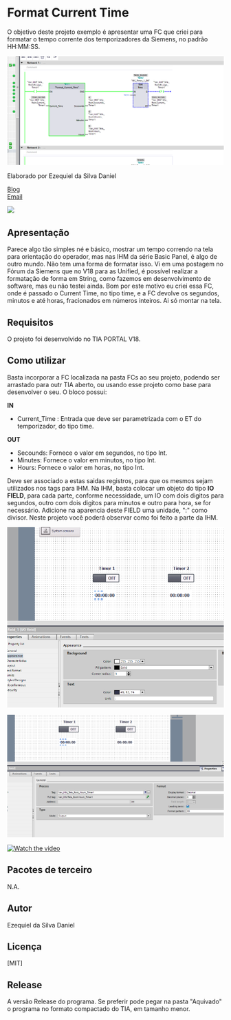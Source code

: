 # Format Current Time

O objetivo deste projeto exemplo é apresentar uma FC que criei para formatar o tempo corrente dos temporizadores da Siemens, no padrão HH:MM:SS.

<!-- Inserir imagem com a #vitrinedev ao final do link -->
![](Screenshot2024-08-29091732.png)


Elaborado por Ezequiel da Silva Daniel

[Blog](https://ezequieldaniel.wordpress.com/)  
[Email](ezequielsd@gmail.com)

<a href="https://www.linkedin.com/in/ezequielsd/" target="_blank"><img src="https://img.shields.io/badge/-LinkedIn-%230077B5?style=for-the-badge&logo=linkedin&logoColor=white" target="_blank"></a>  


## Apresentação

Parece algo tão simples né e básico, mostrar um tempo correndo na tela para orientação do operador, mas nas IHM da série Basic Panel, é algo de outro mundo. 
Não tem uma forma de formatar isso. Vi em uma postagem no Fórum da Siemens que no V18 para as Unified, é possível realizar a formatação de forma em String, como fazemos em desenvolvimento de software, mas eu não testei ainda.
Bom por este motivo eu criei essa FC, onde é passado o Current Time, no tipo time, e a FC devolve os segundos, minutos e até horas, fracionados em números inteiros. Ai só montar na tela.


## Requisitos

O projeto foi desenvolvido no TIA PORTAL V18.


## Como utilizar


Basta incorporar a FC localizada na pasta FCs ao seu projeto, podendo ser arrastado para outr TIA aberto, ou usando esse projeto como base para desenvolver o seu.
O bloco possui:

**IN**

* Current_Time : Entrada que deve ser parametrizada com o ET do temporizador, do tipo time.

**OUT**

* Secounds: Fornece o valor em segundos, no tipo Int.
* Minutes: Fornece o valor em minutos, no tipo Int.
* Hours: Fornece o valor em horas, no tipo Int.

Deve ser associado a estas saidas registros, para que os mesmos sejam utilizados nos tags para IHM.
Na IHM, basta colocar um objeto do tipo **IO FIELD**, para cada parte, conforme necessidade, um IO com dois digitos para segundos, outro com dois digitos para minutos e outro para hora, se for necessário.
Adicione na aparencia deste FIELD uma unidade, ":" como divisor. 
Neste projeto você poderá observar como foi feito a parte da IHM.

<!-- Inserir imagem com a #vitrinedev ao final do link -->
![](Screenshot2024-08-29101240.png)

<!-- Inserir imagem com a #vitrinedev ao final do link -->
![](Screenshot2024-08-29101349.png)


[![Watch the video](Screenshot2024-08-29103444)](https://youtu.be/eYUyFtUYFxM)


## Pacotes de terceiro

N.A.


## Autor

Ezequiel da Silva Daniel  


## Licença

[MIT]


## Release

A versão Release do programa. Se preferir pode pegar na pasta "Aquivado" o programa no formato compactado do TIA, em tamanho menor.

